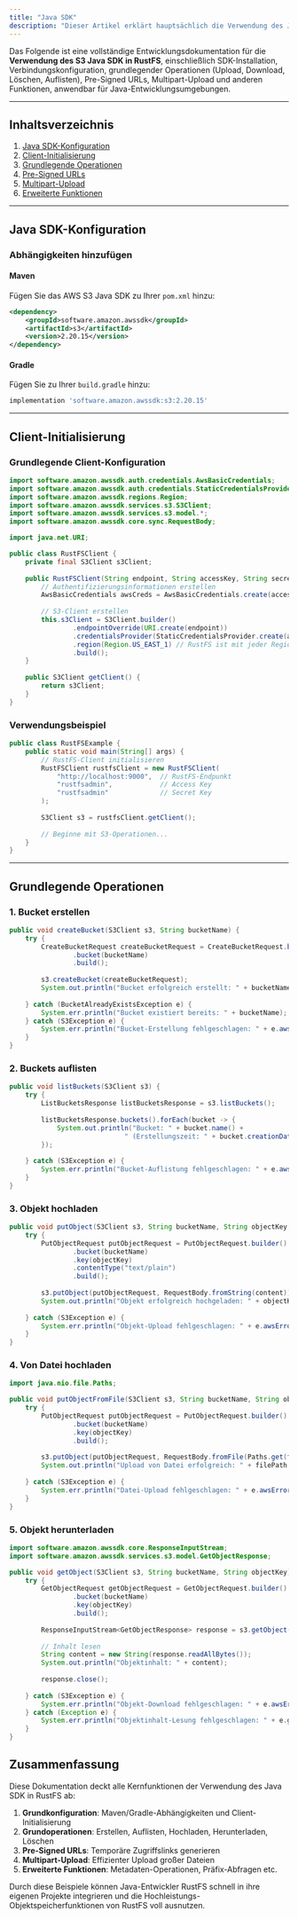 ```yaml
---
title: "Java SDK"
description: "Dieser Artikel erklärt hauptsächlich die Verwendung des Java SDK in RustFS."
---
```


Das Folgende ist eine vollständige Entwicklungsdokumentation für die **Verwendung des S3 Java SDK in RustFS**, einschließlich SDK-Installation, Verbindungskonfiguration, grundlegender Operationen (Upload, Download, Löschen, Auflisten), Pre-Signed URLs, Multipart-Upload und anderen Funktionen, anwendbar für Java-Entwicklungsumgebungen.

---

## Inhaltsverzeichnis

1. [Java SDK-Konfiguration](#java-sdk-konfiguration)
2. [Client-Initialisierung](#client-initialisierung)
3. [Grundlegende Operationen](#grundlegende-operationen)
4. [Pre-Signed URLs](#pre-signed-urls)
5. [Multipart-Upload](#multipart-upload)
6. [Erweiterte Funktionen](#erweiterte-funktionen)

---

## Java SDK-Konfiguration

### Abhängigkeiten hinzufügen

#### Maven
Fügen Sie das AWS S3 Java SDK zu Ihrer `pom.xml` hinzu:

```xml
<dependency>
    <groupId>software.amazon.awssdk</groupId>
    <artifactId>s3</artifactId>
    <version>2.20.15</version>
</dependency>
```

#### Gradle
Fügen Sie zu Ihrer `build.gradle` hinzu:

```gradle
implementation 'software.amazon.awssdk:s3:2.20.15'
```

---

## Client-Initialisierung

### Grundlegende Client-Konfiguration

```java
import software.amazon.awssdk.auth.credentials.AwsBasicCredentials;
import software.amazon.awssdk.auth.credentials.StaticCredentialsProvider;
import software.amazon.awssdk.regions.Region;
import software.amazon.awssdk.services.s3.S3Client;
import software.amazon.awssdk.services.s3.model.*;
import software.amazon.awssdk.core.sync.RequestBody;

import java.net.URI;

public class RustFSClient {
    private final S3Client s3Client;
    
    public RustFSClient(String endpoint, String accessKey, String secretKey) {
        // Authentifizierungsinformationen erstellen
        AwsBasicCredentials awsCreds = AwsBasicCredentials.create(accessKey, secretKey);
        
        // S3-Client erstellen
        this.s3Client = S3Client.builder()
                .endpointOverride(URI.create(endpoint))
                .credentialsProvider(StaticCredentialsProvider.create(awsCreds))
                .region(Region.US_EAST_1) // RustFS ist mit jeder Region kompatibel
                .build();
    }
    
    public S3Client getClient() {
        return s3Client;
    }
}
```

### Verwendungsbeispiel

```java
public class RustFSExample {
    public static void main(String[] args) {
        // RustFS-Client initialisieren
        RustFSClient rustfsClient = new RustFSClient(
            "http://localhost:9000",  // RustFS-Endpunkt
            "rustfsadmin",            // Access Key
            "rustfsadmin"             // Secret Key
        );
        
        S3Client s3 = rustfsClient.getClient();
        
        // Beginne mit S3-Operationen...
    }
}
```

---

## Grundlegende Operationen

### 1. Bucket erstellen

```java
public void createBucket(S3Client s3, String bucketName) {
    try {
        CreateBucketRequest createBucketRequest = CreateBucketRequest.builder()
                .bucket(bucketName)
                .build();
        
        s3.createBucket(createBucketRequest);
        System.out.println("Bucket erfolgreich erstellt: " + bucketName);
        
    } catch (BucketAlreadyExistsException e) {
        System.err.println("Bucket existiert bereits: " + bucketName);
    } catch (S3Exception e) {
        System.err.println("Bucket-Erstellung fehlgeschlagen: " + e.awsErrorDetails().errorMessage());
    }
}
```

### 2. Buckets auflisten

```java
public void listBuckets(S3Client s3) {
    try {
        ListBucketsResponse listBucketsResponse = s3.listBuckets();
        
        listBucketsResponse.buckets().forEach(bucket -> {
            System.out.println("Bucket: " + bucket.name() + 
                             " (Erstellungszeit: " + bucket.creationDate() + ")");
        });
        
    } catch (S3Exception e) {
        System.err.println("Bucket-Auflistung fehlgeschlagen: " + e.awsErrorDetails().errorMessage());
    }
}
```

### 3. Objekt hochladen

```java
public void putObject(S3Client s3, String bucketName, String objectKey, String content) {
    try {
        PutObjectRequest putObjectRequest = PutObjectRequest.builder()
                .bucket(bucketName)
                .key(objectKey)
                .contentType("text/plain")
                .build();
        
        s3.putObject(putObjectRequest, RequestBody.fromString(content));
        System.out.println("Objekt erfolgreich hochgeladen: " + objectKey);
        
    } catch (S3Exception e) {
        System.err.println("Objekt-Upload fehlgeschlagen: " + e.awsErrorDetails().errorMessage());
    }
}
```

### 4. Von Datei hochladen

```java
import java.nio.file.Paths;

public void putObjectFromFile(S3Client s3, String bucketName, String objectKey, String filePath) {
    try {
        PutObjectRequest putObjectRequest = PutObjectRequest.builder()
                .bucket(bucketName)
                .key(objectKey)
                .build();
        
        s3.putObject(putObjectRequest, RequestBody.fromFile(Paths.get(filePath)));
        System.out.println("Upload von Datei erfolgreich: " + filePath + " -> " + objectKey);
        
    } catch (S3Exception e) {
        System.err.println("Datei-Upload fehlgeschlagen: " + e.awsErrorDetails().errorMessage());
    }
}
```

### 5. Objekt herunterladen

```java
import software.amazon.awssdk.core.ResponseInputStream;
import software.amazon.awssdk.services.s3.model.GetObjectResponse;

public void getObject(S3Client s3, String bucketName, String objectKey) {
    try {
        GetObjectRequest getObjectRequest = GetObjectRequest.builder()
                .bucket(bucketName)
                .key(objectKey)
                .build();
        
        ResponseInputStream<GetObjectResponse> response = s3.getObject(getObjectRequest);
        
        // Inhalt lesen
        String content = new String(response.readAllBytes());
        System.out.println("Objektinhalt: " + content);
        
        response.close();
        
    } catch (S3Exception e) {
        System.err.println("Objekt-Download fehlgeschlagen: " + e.awsErrorDetails().errorMessage());
    } catch (Exception e) {
        System.err.println("Objektinhalt-Lesung fehlgeschlagen: " + e.getMessage());
    }
}
```

## Zusammenfassung

Diese Dokumentation deckt alle Kernfunktionen der Verwendung des Java SDK in RustFS ab:

1. **Grundkonfiguration**: Maven/Gradle-Abhängigkeiten und Client-Initialisierung
2. **Grundoperationen**: Erstellen, Auflisten, Hochladen, Herunterladen, Löschen
3. **Pre-Signed URLs**: Temporäre Zugriffslinks generieren
4. **Multipart-Upload**: Effizienter Upload großer Dateien
5. **Erweiterte Funktionen**: Metadaten-Operationen, Präfix-Abfragen etc.

Durch diese Beispiele können Java-Entwickler RustFS schnell in ihre eigenen Projekte integrieren und die Hochleistungs-Objektspeicherfunktionen von RustFS voll ausnutzen.

